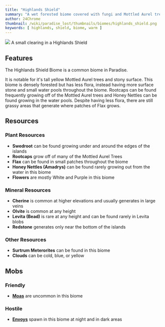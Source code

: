 ```yaml
---
title: "Highlands Shield"
summary: "A wet forested biome covered with fungi and Mottled Aurel trees"
author: 24Chrome
thumbnail: /wiki/paradise_lost/thumbnails/biomes/highlands_shield.png
keywords: [ highlands, shield, biome, warm ]
---
```


<img src="/wiki/paradise_lost/biomes/highlands_shield.png">
A small clearing in a Highlands Shield

## Features
The Highlands Shield Biome is a common biome in Paradise. 

It is notable for it's tall yellow Mottled Aurel trees and stony surface.
This biome is densely forested but has less flora, instead having more surface stone and small water pools throughout the biome. Rootcaps can be found frequently growing off of the Mottled Aurel trees and Honey Nettles can be found growing in the water pools. Despite having less flora, there are still grassy areas that generate where patches of Flax grows.


## Resources

### Plant Resources
* **Swedroot** can be found growing under and around the edges of the islands
* **Rootcaps** grow off of many of the Mottled Aurel Trees
* **Flax** can be found in small patches throughout the biome
* **Honey Nettles (Amadrys)** can be found rarely growing out from the water in this biome
* **Flowers** are mostly White and Purple in this biome

### Mineral Resources
* **Cherine** is common at higher elevations and usually generates in large veins
* **Olvite** is common at any height
* **Levita (Bead)** is rare at any height and can be found rarely in Levita blobs
* **Redstone** generates only near the bottom of the islands

### Other Resources
* **Surtrum Meterorites** can be found in this biome
* **Clouds** can be cold, blue, or yellow

## Mobs

### Friendly
* **[Moas](/wiki/paradise-lost/mobs/moa/)** are uncommon in this biome


### Hostile
* **[Envoys](/wiki/paradise-lost/mobs/envoy/)** spawn in this biome at night and in dark areas


